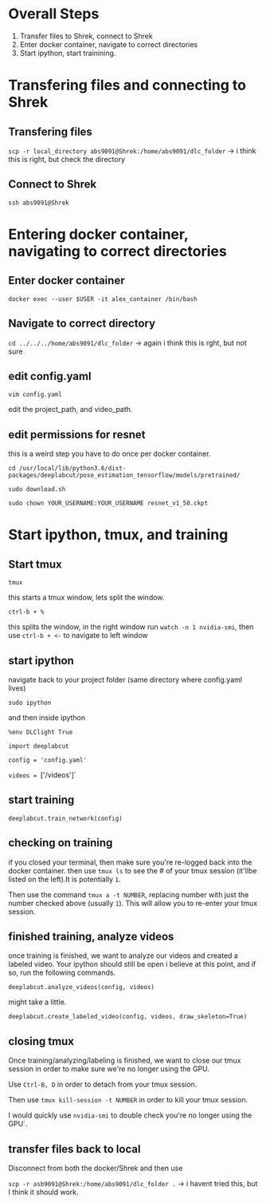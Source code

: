 # Overall Steps

1. Transfer files to Shrek, connect to Shrek
2. Enter docker container, navigate to correct directories
3. Start ipython, start trainining.

# Transfering files and connecting to Shrek

## Transfering files

`scp -r local_directory abs9091@Shrek:/home/abs9091/dlc_folder` -> i think this is right, but check the directory

## Connect to Shrek

`ssh abs9091@Shrek`

# Entering docker container, navigating to correct directories

## Enter docker container

`docker exec --user $USER -it alex_container /bin/bash`

## Navigate to correct directory

`cd ../../../home/abs9091/dlc_folder` -> again i think this is rght, but not sure

## edit config.yaml
`vim config.yaml`

edit the project_path, and video_path. 

## edit permissions for resnet
this is a weird step you have to do once per docker container.

`cd /usr/local/lib/python3.6/dist-packages/deeplabcut/pose_estimation_tensorflow/models/pretrained/`

`sudo download.sh`

`sudo chown YOUR_USERNAME:YOUR_USERNAME resnet_v1_50.ckpt`

# Start ipython, tmux, and training

## Start tmux

`tmux`

this starts a tmux window, lets split the window.

`ctrl-b + %`

this splits the window, in the right window run `watch -n 1 nvidia-smi`, then use `ctrl-b + <-` to navigate to left window

## start ipython
navigate back to your project folder (same directory where config.yaml lives)

`sudo ipython`

and then inside ipython

`%env DLClight True`

`import deeplabcut`

`config = 'config.yaml'`

`videos = `['/videos']`

## start training

`deeplabcut.train_network(config)`

## checking on training

if you closed your terminal, then make sure you're re-logged back into the docker container. then use `tmux ls` to see the # of your tmux session (it'llbe listed on the left).It is potentially `1`.

Then use the command `tmux a -t NUMBER`, replacing number with just the number checked above (usually `1`). This will allow you to re-enter your tmux session.

## finished training, analyze videos

once training is finished, we want to analyze our videos and created a labeled video. Your ipython should still be open i believe at this point, and if so, run the following commands.

`deeplabcut.analyze_videos(config, videos)`

might take a little.

`deeplabcut.create_labeled_video(config, videos, draw_skeleton=True)`

## closing tmux

Once training/analyzing/labeling is finished, we want to close our tmux session in order to make sure we're no longer using the GPU. 

Use `Ctrl-B, D` in order to detach from your tmux session.

Then use `tmux kill-session -t NUMBER` in order to kill your tmux session.

I would quickly use `nvidia-smi` to double check you're no longer using the GPU`.

## transfer files back to local

Disconnect from both the docker/Shrek and then use 

`scp -r asb9091@Shrek:/home/abs9091/dlc_folder .` -> i havent tried this, but I think it should work.
